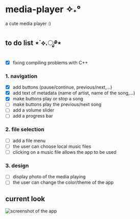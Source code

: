 # media-player ✧˖°
a cute media player :)

## to do list ⋆˙⟡.ೃ࿔⋆
- [x] fixing compiling problems with C++

### 1. navigation
- [x] add buttons (pause/continue, previous/next,...)
- [x] add text of metadata (name of artist, name of the song,...)
- [x] make buttons play or stop a song
- [ ] make buttons play the previous/next song
- [ ] add a volume slider
- [ ] add a progress bar

### 2. file selection
- [ ] add a file menu
- [ ] the user can choose local music files
- [ ] clicking on a music file allows the app to be used

### 3. design
- [ ] display photo of the media playing
- [ ] the user can change the color/theme of the app

## current look

<img src="../media-player/github-assets/Screenshot_20250913_175847.png" alt="screenshot of the app">